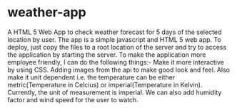 # weather-app
A HTML 5 Web App to check weather forecast for 5 days of the selected location by user.
The app is a simple javascript and HTML 5 web app. To deploy, just copy the files to a root location of the server and try to access the application by starting the server.
To make the application more employee friendly, I can do the following things:-
Make it more interactive by using CSS.
Adding images from the api to make good look and feel.
Also make it unit dependent i.e. the temperature can be either metric(Temperature in Celcius) or imperial(Temperature in Kelvin). Currently, the unit of measurement is imperial.
We can also add humidity factor and wind speed for the user to watch.
